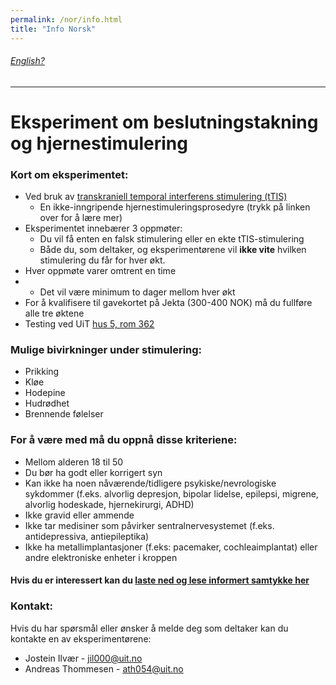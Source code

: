 ```yaml
---
permalink: /nor/info.html
title: "Info Norsk"
---
```

###### [English?](https://jil000.github.io/ttis/eng/info) 

---

# Eksperiment om beslutningstakning og hjernestimulering


### Kort om eksperimentet: 
* Ved bruk av [transkraniell temporal interferens stimulering (tTIS)](https://jil000.github.io/ttis/nor/info/ttis)
  * En ikke-inngripende hjernestimuleringsprosedyre (trykk på linken over for å lære mer)
* Eksperimentet innebærer 3 oppmøter:
  * Du vil få enten en falsk stimulering eller en ekte tTIS-stimulering
  * Både du, som deltaker, og eksperimentørene vil **ikke vite** hvilken stimulering du får for hver økt.
* Hver oppmøte varer omtrent en time
* * Det vil være minimum to dager mellom hver økt
* For å kvalifisere til gavekortet på Jekta (300-400 NOK) må du fullføre alle tre øktene 
* Testing ved UiT [hus 5, rom 362](https://link.mazemap.com/18tSHnJI)

### Mulige bivirkninger under stimulering:
  * Prikking
  * Kløe
  * Hodepine
  * Hudrødhet
  * Brennende følelser


### For å være med må du oppnå disse kriteriene:
* Mellom alderen 18 til 50
* Du bør ha godt eller korrigert syn
* Kan ikke ha noen nåværende/tidligere psykiske/nevrologiske sykdommer (f.eks. alvorlig depresjon, bipolar lidelse, epilepsi, migrene, alvorlig hodeskade, hjernekirurgi, ADHD)
* Ikke gravid eller ammende
* Ikke tar medisiner som påvirker sentralnervesystemet (f.eks. antidepressiva, antiepileptika)
* Ikke ha metallimplantasjoner (f.eks: pacemaker, cochleaimplantat) eller andre elektroniske enheter i kroppen



#### Hvis du er interessert kan du [laste ned og lese informert samtykke her](https://github.com/jil000/ttis/raw/main/documents/samtykkeNOR.pdf)


### Kontakt:
Hvis du har spørsmål eller ønsker å melde deg som deltaker kan du kontakte en av eksperimentørene:

* Jostein Ilvær - [jil000@uit.no](mailto:jil000@uit.no) 
* Andreas Thommesen - [ath054@uit.no](mailto:ath054@uit.no)

